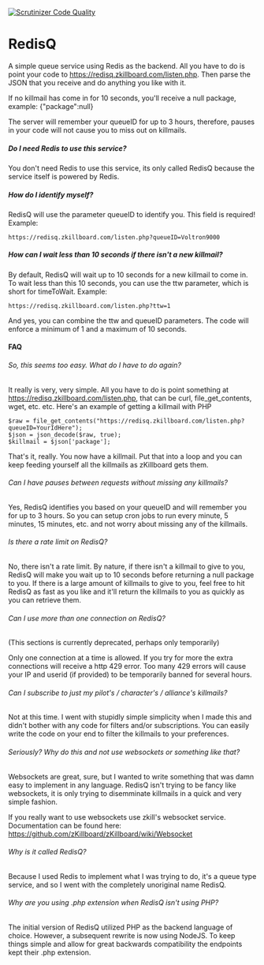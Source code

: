 [![Scrutinizer Code Quality](https://scrutinizer-ci.com/g/zKillboard/RedisQ/badges/quality-score.png?b=master)](https://scrutinizer-ci.com/g/zKillboard/RedisQ/?branch=master)

# RedisQ

A simple queue service using Redis as the backend. All you have to do is point your code to https://redisq.zkillboard.com/listen.php. Then parse the JSON that you receive and do anything you like with it.

If no killmail has come in for 10 seconds, you'll receive a null package, example:
{"package":null}

The server will remember your queueID for up to 3 hours, therefore, pauses in your code will not cause you to miss out on killmails.

##### Do I need Redis to use this service?

You don't need Redis to use this service, its only called RedisQ because the service itself is powered by Redis.

##### How do I identify myself?

RedisQ will use the parameter queueID to identify you. This field is required! Example:

    https://redisq.zkillboard.com/listen.php?queueID=Voltron9000

##### How can I wait less than 10 seconds if there isn't a new killmail?

By default, RedisQ will wait up to 10 seconds for a new killmail to come in. To wait less than this 10 seconds, you can use the ttw parameter, which is short for timeToWait. Example:

    https://redisq.zkillboard.com/listen.php?ttw=1

And yes, you can combine the ttw and queueID parameters. The code will enforce a minimum of 1 and a maximum of 10 seconds.

#### FAQ

###### So, this seems too easy. What do I have to do again?

It really is very, very simple. All you have to do is point something at https://redisq.zkillboard.com/listen.php, that can be curl, file_get_contents, wget, etc. etc. Here's an example of getting a killmail with PHP

  ```
  $raw = file_get_contents("https://redisq.zkillboard.com/listen.php?queueID=YourIdHere");
  $json = json_decode($raw, true);
  $killmail = $json['package'];
  ```
  
That's it, really. You now have a killmail. Put that into a loop and you can keep feeding yourself all the killmails as zKillboard gets them.

###### Can I have pauses between requests without missing any killmails?

Yes, RedisQ identifies you based on your queueID and will remember you for up to 3 hours. So you can setup cron jobs to run every minute, 5 minutes, 15 minutes, etc. and not worry about missing any of the killmails.

###### Is there a rate limit on RedisQ?

No, there isn't a rate limit. By nature, if there isn't a killmail to give to you, RedisQ will make you wait up to 10 seconds before returning a null package to you. If there is a large amount of killmails to give to you, feel free to hit RedisQ as fast as you like and it'll return the killmails to you as quickly as you can retrieve them.

###### Can I use more than one connection on RedisQ?

(This sections is currently deprecated, perhaps only temporarily) 

Only one connection at a time is allowed. If you try for more the extra connections will receive a http 429 error. Too many 429 errors will cause your IP and userid (if provided) to be temporarily banned for several hours.

###### Can I subscribe to just my pilot's / character's / alliance's killmails?

Not at this time. I went with stupidly simple simplicity when I made this and didn't bother with any code for filters and/or subscriptions. You can easily write the code on your end to filter the killmails to your preferences.

###### Seriously? Why do this and not use websockets or something like that?

Websockets are great, sure, but I wanted to write something that was damn easy to implement in any language. RedisQ isn't trying to be fancy like websockets, it is only trying to disemminate killmails in a quick and very simple fashion.

If you really want to use websockets use zkill's websocket service. Documentation can be found here: https://github.com/zKillboard/zKillboard/wiki/Websocket

###### Why is it called RedisQ?

Because I used Redis to implement what I was trying to do, it's a queue type service, and so I went with the completely unoriginal name RedisQ.

###### Why are you using .php extension when RedisQ isn't using PHP?

The initial version of RedisQ utilized PHP as the backend language of choice.  However, a subsequent rewrite is now using NodeJS.  To keep things simple and allow for great backwards compatibility the endpoints kept their .php extension.
